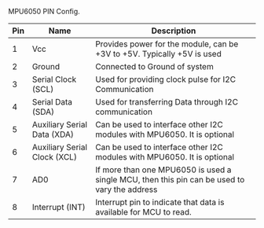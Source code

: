 MPU6050 PIN Config.

| **Pin** | **Name**                     | **Description**                                                                              |
|---------|------------------------------|----------------------------------------------------------------------------------------------|
| 1       | Vcc                          | Provides power for the module, can be +3V to +5V. Typically +5V is used                      |
| 2       | Ground                       | Connected to Ground of system                                                                |
| 3       | Serial Clock (SCL)           | Used for providing clock pulse for I2C Communication                                         |
| 4       | Serial Data (SDA)            | Used for transferring Data through I2C communication                                         |
| 5       | Auxiliary Serial Data (XDA)  | Can be used to interface other I2C modules with MPU6050. It is optional                      |
| 6       | Auxiliary Serial Clock (XCL) | Can be used to interface other I2C modules with MPU6050. It is optional                      |
| 7       | AD0                          | If more than one MPU6050 is used a single MCU, then this pin can be used to vary the address |
| 8       | Interrupt (INT)              | Interrupt pin to indicate that data is available for MCU to read.                            |